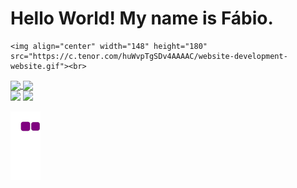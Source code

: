 <h1> Hello World! My name is Fábio. </h1>

    <img align="center" width="148" height="180" src="https://c.tenor.com/huWvpTgSDv4AAAAC/website-development-website.gif"><br>

<div>

  <a href="https://github.com/FabioBarbirato">
  <img height="170em"   align="center" src="https://github-readme-stats.vercel.app/api?username=FabioBarbirato&show_icons=true&theme=chartreuse-dark&include_all_commits=true&count_private=true"/>
  <img height="170em"  align="center" src="https://github-readme-stats.vercel.app/api/top-langs/?username=FabioBarbirato&layout=compact&langs_count=7&theme=chartreuse-dark" />


 <br>
  <a href="https://www.instagram.com/fabio.barbirato/" target="_blank"><img src="https://img.shields.io/badge/-Instagram-%23E4405F?style=for-the-badge&logo=instagram&logoColor=white" target="_blank"></a>
  <a href="https://www.linkedin.com/in/fabio-barbirato/" target="_blank"><img src="https://img.shields.io/badge/-LinkedIn-%230077B5?style=for-the-badge&logo=linkedin&logoColor=white" target="_blank"></a> 

 
</div>

  ![snake gif](https://github.com/FabioBarbirato/FabioBarbirato/blob/output/github-contribution-grid-snake.gif)

